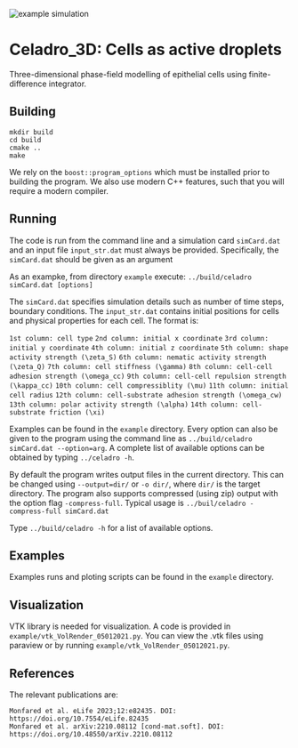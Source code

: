 ![example simulation](config.gif)

# Celadro_3D: Cells as active droplets

Three-dimensional phase-field modelling of epithelial cells using finite-difference integrator. 

## Building 

```
mkdir build
cd build
cmake ..
make
```

We rely on the `boost::program_options` which must be installed prior to
building the program. We also use modern C++ features, such that you will
require a modern compiler.

## Running

The code is run from the command line and a simulation card `simCard.dat` and an input file `input_str.dat` must always be provided. Specifically, the `simCard.dat` should be given as an argument 

As an exampke, from directory `example` execute:
`../build/celadro simCard.dat [options]`

The `simCard.dat` specifies simulation details such as number of time steps, boundary conditions. The `input_str.dat` contains initial positions for cells and physical properties for each cell. The format is: 

`1st column: cell type`
`2nd column: initial x coordinate`
`3rd column: initial y coordinate`
`4th column: initial z coordinate`
`5th column: shape activity strength (\zeta_S)`
`6th column: nematic activity strength (\zeta_Q)`
`7th column: cell stiffness (\gamma)`
`8th column: cell-cell adhesion strength (\omega_cc)`
`9th column: cell-cell repulsion strength (\kappa_cc)`
`10th column: cell compressiblity (\mu)`
`11th column: initial cell radius`
`12th column: cell-substrate adhesion strength (\omega_cw)`
`13th column: polar activity strength (\alpha)`
`14th column: cell-substrate friction (\xi)`

Examples can be found in the `example` directory. Every option can also be
given to the program using the command line as `../build/celadro simCard.dat --option=arg`.
A complete list of available options can be obtained by typing `../celadro -h`.

By default the program writes output files in the current directory. This can be
changed using `--output=dir/` or `-o dir/`, where `dir/` is the target
directory. The program also supports compressed (using zip) output with the option
flag `-compress-full`. Typical usage is `../buil/celadro -compress-full simCard.dat`

Type `../build/celadro -h` for a list of available options.

## Examples

Examples runs and ploting scripts can be found in the `example` directory. 

## Visualization

VTK library is needed for visualization. A code is provided in `example/vtk_VolRender_05012021.py`. You can view the .vtk files using paraview or by running `example/vtk_VolRender_05012021.py`.


## References

The relevant publications are: 

```
Monfared et al. eLife 2023;12:e82435. DOI: https://doi.org/10.7554/eLife.82435
Monfared et al. arXiv:2210.08112 [cond-mat.soft]. DOI: https://doi.org/10.48550/arXiv.2210.08112

```


